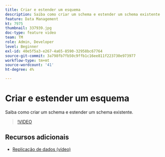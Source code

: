 ```yaml
---
title: Criar e estender um esquema
description: Saiba como criar um schema e estender um schema existente.
feature: Data Management
kt: 7975
thumbnail: 337939.jpg
doc-type: feature video
team: TM
role: Admin, Developer
level: Beginner
exl-id: 40e5f5a3-e267-4a65-8590-32958bc67764
source-git-commit: 3a798fb7fb50c9ffb1c16ee811f223730e973977
workflow-type: tm+mt
source-wordcount: '41'
ht-degree: 4%

---
```


# Criar e estender um esquema

Saiba como criar um schema e estender um schema existente.

>[!VIDEO](https://video.tv.adobe.com/v/337939?quality=12)

## Recursos adicionais

* [Replicação de dados (vídeo)](/help/data-management/data-replication.md)
